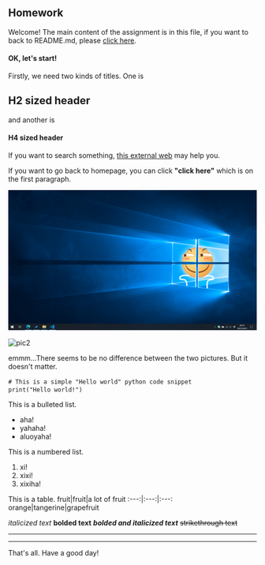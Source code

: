 ## Homework

Welcome! The main content of the assignment is in this file, if you want to back to README.md, please [click here](README.md).

#### OK, let's start!

Firstly, we need two kinds of titles. One is
## H2 sized header
and another is
#### H4 sized header

If you want to search something, [this external web](https://www.baidu.com/) may help you.

If you want to go back to homepage, you can click **"click here"** which is on the first paragraph.

![pic1](picture1.png "this is my desktop")

![pic2](https://www.zzcjxy.com/content/uploadfile/202008/9ad41598809156.png "this is a web photo")

emmm...There seems to be no difference between the two pictures. But it doesn't matter.

```
# This is a simple "Hello world" python code snippet
print("Hello world!")
```

This is a bulleted list.
* aha!
* yahaha!
* aluoyaha!

This is a numbered list.
1. xi!
2. xixi!
3. xixiha!

This is a table.
fruit|fruit|a lot of fruit
:---:|:---:|:---:
orange|tangerine|grapefruit

*italicized text*
**bolded text**
***bolded and italicized text***
~~strikethrough text~~

----
****

That's all. Have a good day!